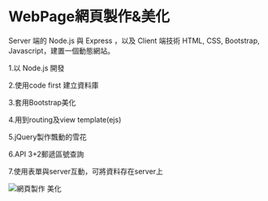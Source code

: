 # WebPage網頁製作&美化

Server 端的 Node.js 與 Express ，以及 Client 端技術 HTML, CSS, Bootstrap, Javascript，建置一個動態網站。

1.以 Node.js 開發

2.使用code first 建立資料庫

3.套用Bootstrap美化

4.用到routing及view template(ejs)

5.jQuery製作飄動的雪花

6.API  3+2郵遞區號查詢

7.使用表單與server互動，可將資料存在server上

![網頁製作 美化](https://user-images.githubusercontent.com/45446409/235062043-758111fb-ef9f-4745-8468-d854f0071864.png)
